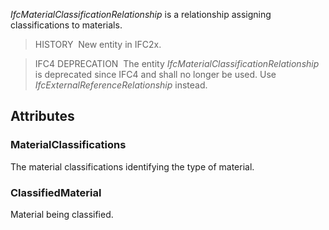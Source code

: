 _IfcMaterialClassificationRelationship_ is a relationship assigning classifications to materials.

<!-- end of short definition -->


> HISTORY  New entity in IFC2x.

> IFC4 DEPRECATION  The entity _IfcMaterialClassificationRelationship_ is deprecated since IFC4 and shall no longer be used. Use _IfcExternalReferenceRelationship_ instead.

## Attributes

### MaterialClassifications
The material classifications identifying the type of material.

### ClassifiedMaterial
Material being classified.
